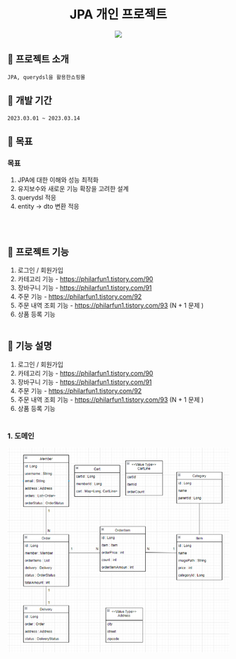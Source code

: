 
<h1 align="center">JPA 개인 프로젝트</h1>

<p align="center">
  <img src="./Readme_assets/메인페이지.jpg">
<p>


## :convenience_store: 프로젝트 소개
```
JPA, querydsl을 활용한쇼핑몰
```


## 📅 개발 기간
```
2023.03.01 ~ 2023.03.14
```

## 🔨 목표

### 목표
1. JPA에 대한 이해와 성능 최적화
2. 유지보수와 새로운 기능 확장을 고려한 설계
3. querydsl 적응
4. entity -> dto 변환 적응

<br><br>

## 🔨 프로젝트 기능
  
  1. 로그인 / 회원가입
2. 카테고리 기능 - https://philarfun1.tistory.com/90
3. 장바구니 기능 - https://philarfun1.tistory.com/91
4. 주문 기능 - https://philarfun1.tistory.com/92
5. 주문 내역 조회 기능 - https://philarfun1.tistory.com/93 (N + 1 문제 )
6. 상품 등록 기능
<br><br>
  
## 🔨 기능 설명
  
  1. 로그인 / 회원가입
2. 카테고리 기능 - https://philarfun1.tistory.com/90
3. 장바구니 기능 - https://philarfun1.tistory.com/91
4. 주문 기능 - https://philarfun1.tistory.com/92
5. 주문 내역 조회 기능 - https://philarfun1.tistory.com/93 (N + 1 문제 )
6. 상품 등록 기능
<br><br>

### 1. 도메인
<p align="center">
  <img src="./readme_assets/domain.PNG">
<p>
<br>





<!--Readme 참고 사이트-->
<!--https://github.com/n0hack/readme-template/blob/main/README.md-->
<!--https://github.com/n0hack/readme-template-->
